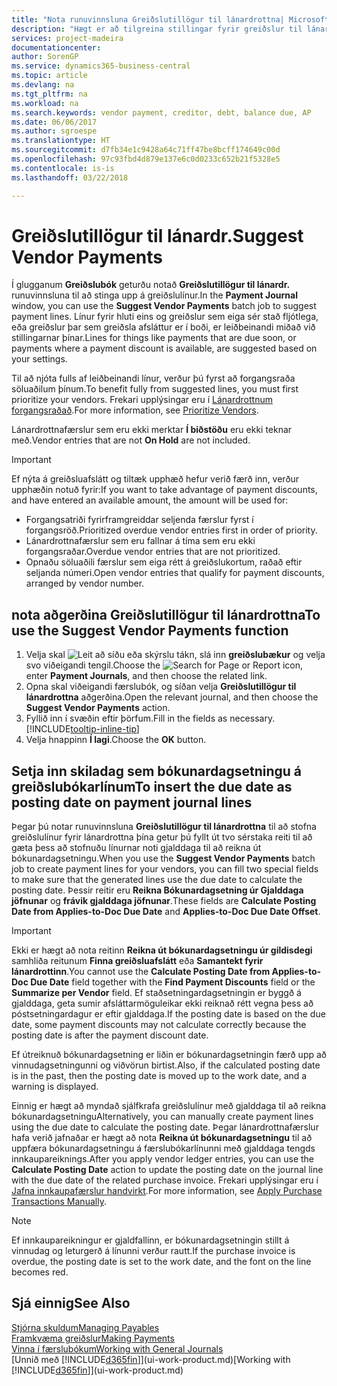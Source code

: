 ```yaml
---
title: "Nota runuvinnsluna Greiðslutillögur til lánardrottna| Microsoft Docs"
description: "Hægt er að tilgreina stillingar fyrir greiðslur til lánardrottna og fá þannig greiðslutillögur sem taka mið af gjalddögum og afsláttum."
services: project-madeira
documentationcenter: 
author: SorenGP
ms.service: dynamics365-business-central
ms.topic: article
ms.devlang: na
ms.tgt_pltfrm: na
ms.workload: na
ms.search.keywords: vendor payment, creditor, debt, balance due, AP
ms.date: 06/06/2017
ms.author: sgroespe
ms.translationtype: HT
ms.sourcegitcommit: d7fb34e1c9428a64c71ff47be8bcff174649c00d
ms.openlocfilehash: 97c93fbd4d879e137e6c0d0233c652b21f5328e5
ms.contentlocale: is-is
ms.lasthandoff: 03/22/2018

---
```

# <a name="suggest-vendor-payments"></a><span data-ttu-id="9b1b6-103">Greiðslutillögur til lánardr.</span><span class="sxs-lookup"><span data-stu-id="9b1b6-103">Suggest Vendor Payments</span></span>
<span data-ttu-id="9b1b6-104">Í glugganum **Greiðslubók** geturðu notað **Greiðslutillögur til lánardr.** runuvinnsluna til að stinga upp á greiðslulínur.</span><span class="sxs-lookup"><span data-stu-id="9b1b6-104">In the **Payment Journal** window, you can use the **Suggest Vendor Payments** batch job to suggest payment lines.</span></span> <span data-ttu-id="9b1b6-105">Línur fyrir hluti eins og greiðslur sem eiga sér stað fljótlega, eða greiðslur þar sem greiðsla afsláttur er í boði, er leiðbeinandi miðað við stillingarnar þínar.</span><span class="sxs-lookup"><span data-stu-id="9b1b6-105">Lines for things like payments that are due soon, or payments where a payment discount is available, are suggested based on your settings.</span></span>

<span data-ttu-id="9b1b6-106">Til að njóta fulls af leiðbeinandi línur, verður þú fyrst að forgangsraða söluaðilum þínum.</span><span class="sxs-lookup"><span data-stu-id="9b1b6-106">To benefit fully from suggested lines, you must first prioritize your vendors.</span></span> <span data-ttu-id="9b1b6-107">Frekari upplýsingar eru í [Lánardrottnum forgangsraðað](purchasing-how-prioritize-vendors.md).</span><span class="sxs-lookup"><span data-stu-id="9b1b6-107">For more information, see [Prioritize Vendors](purchasing-how-prioritize-vendors.md).</span></span>  

<span data-ttu-id="9b1b6-108">Lánardrottnafærslur sem eru ekki merktar **Í biðstöðu** eru ekki teknar með.</span><span class="sxs-lookup"><span data-stu-id="9b1b6-108">Vendor entries that are not **On Hold** are not included.</span></span>  

> [!IMPORTANT]  
>   <span data-ttu-id="9b1b6-109">Ef nýta á greiðsluafslátt og tiltæk upphæð hefur verið færð inn, verður upphæðin notuð fyrir:</span><span class="sxs-lookup"><span data-stu-id="9b1b6-109">If you want to take advantage of payment discounts, and have entered an available amount, the amount will be used for:</span></span>  

* <span data-ttu-id="9b1b6-110">Forgangsatriði fyrirframgreiddar seljenda færslur fyrst í forgangsröð.</span><span class="sxs-lookup"><span data-stu-id="9b1b6-110">Prioritized overdue vendor entries first in order of priority.</span></span>  
* <span data-ttu-id="9b1b6-111">Lánardrottnafærslur sem eru fallnar á tíma sem eru ekki forgangsraðar.</span><span class="sxs-lookup"><span data-stu-id="9b1b6-111">Overdue vendor entries that are not prioritized.</span></span>  
* <span data-ttu-id="9b1b6-112">Opnaðu söluaðili færslur sem eiga rétt á greiðslukortum, raðað eftir seljanda númeri.</span><span class="sxs-lookup"><span data-stu-id="9b1b6-112">Open vendor entries that qualify for payment discounts, arranged by vendor number.</span></span>  

## <a name="to-use-the-suggest-vendor-payments-function"></a><span data-ttu-id="9b1b6-113">nota aðgerðina Greiðslutillögur til lánardrottna</span><span class="sxs-lookup"><span data-stu-id="9b1b6-113">To use the Suggest Vendor Payments function</span></span>
1. <span data-ttu-id="9b1b6-114">Velja skal ![Leit að síðu eða skýrslu](media/ui-search/search_small.png "Leit að síðu eða skýrslu táknið") tákn, slá inn **greiðslubækur** og velja svo viðeigandi tengil.</span><span class="sxs-lookup"><span data-stu-id="9b1b6-114">Choose the ![Search for Page or Report](media/ui-search/search_small.png "Search for Page or Report icon") icon, enter **Payment Journals**, and then choose the related link.</span></span>  
2. <span data-ttu-id="9b1b6-115">Opna skal viðeigandi færslubók, og síðan velja **Greiðslutillögur til lánardrottna** aðgerðina.</span><span class="sxs-lookup"><span data-stu-id="9b1b6-115">Open the relevant journal, and then choose the **Suggest Vendor Payments** action.</span></span>  
3. <span data-ttu-id="9b1b6-116">Fyllið inn í svæðin eftir þörfum.</span><span class="sxs-lookup"><span data-stu-id="9b1b6-116">Fill in the fields as necessary.</span></span> [!INCLUDE[tooltip-inline-tip](includes/tooltip-inline-tip_md.md)]  
4. <span data-ttu-id="9b1b6-117">Velja hnappinn **Í lagi**.</span><span class="sxs-lookup"><span data-stu-id="9b1b6-117">Choose the **OK** button.</span></span>  

## <a name="to-insert-the-due-date-as-posting-date-on-payment-journal-lines"></a><span data-ttu-id="9b1b6-118">Setja inn skiladag sem bókunardagsetningu á greiðslubókarlínum</span><span class="sxs-lookup"><span data-stu-id="9b1b6-118">To insert the due date as posting date on payment journal lines</span></span>
<span data-ttu-id="9b1b6-119">Þegar þú notar runuvinnsluna **Greiðslutillögur til lánardrottna** til að stofna greiðslulínur fyrir lánardrottna þína getur þú fyllt út tvo sérstaka reiti til að gæta þess að stofnuðu línurnar noti gjalddaga til að reikna út bókunardagsetningu.</span><span class="sxs-lookup"><span data-stu-id="9b1b6-119">When you use the **Suggest Vendor Payments** batch job to create payment lines for your vendors, you can fill two special fields to make sure that the generated lines use the due date to calculate the posting date.</span></span> <span data-ttu-id="9b1b6-120">Þessir reitir eru **Reikna Bókunardagsetning úr Gjalddaga jöfnunar** og **frávik gjalddaga jöfnunar**.</span><span class="sxs-lookup"><span data-stu-id="9b1b6-120">These fields are **Calculate Posting Date from Applies-to-Doc Due Date** and **Applies-to-Doc Due Date Offset**.</span></span>  

> [!IMPORTANT]  
>   <span data-ttu-id="9b1b6-121">Ekki er hægt að nota reitinn **Reikna út bókunardagsetningu úr gildisdegi** samhliða reitunum **Finna greiðsluafslátt** eða **Samantekt fyrir lánardrottinn**.</span><span class="sxs-lookup"><span data-stu-id="9b1b6-121">You cannot use the **Calculate Posting Date from Applies-to-Doc Due Date** field together with the **Find Payment Discounts** field or the **Summarize per Vendor** field.</span></span> <span data-ttu-id="9b1b6-122">Ef staðsetningardagsetningin er byggð á gjalddaga, geta sumir afsláttarmöguleikar ekki reiknað rétt vegna þess að póstsetningardagur er eftir gjalddaga.</span><span class="sxs-lookup"><span data-stu-id="9b1b6-122">If the posting date is based on the due date, some payment discounts may not calculate correctly because the posting date is after the payment discount date.</span></span>  

<span data-ttu-id="9b1b6-123">Ef útreiknuð bókunardagsetning er liðin er bókunardagsetningin færð upp að vinnudagsetningunni og viðvörun birtist.</span><span class="sxs-lookup"><span data-stu-id="9b1b6-123">Also, if the calculated posting date is in the past, then the posting date is moved up to the work date, and a warning is displayed.</span></span>  

<span data-ttu-id="9b1b6-124">Einnig er hægt að myndað sjálfkrafa greiðslulínur með gjalddaga til að reikna bókunardagsetningu</span><span class="sxs-lookup"><span data-stu-id="9b1b6-124">Alternatively, you can manually create payment lines using the due date to calculate the posting date.</span></span> <span data-ttu-id="9b1b6-125">Þegar lánardrottnafærslur hafa verið jafnaðar er hægt að nota **Reikna út bókunardagsetningu** til að uppfæra bókunardagsetningu á færslubókarlínunni með gjalddaga tengds innkaupareiknings.</span><span class="sxs-lookup"><span data-stu-id="9b1b6-125">After you apply vendor ledger entries, you can use the **Calculate Posting Date** action to update the posting date on the journal line with the due date of the related purchase invoice.</span></span> <span data-ttu-id="9b1b6-126">Frekari upplýsingar eru í [Jafna innkaupafærslur handvirkt](payables-how-apply-purchase-transactions-manually.md).</span><span class="sxs-lookup"><span data-stu-id="9b1b6-126">For more information, see [Apply Purchase Transactions Manually](payables-how-apply-purchase-transactions-manually.md).</span></span>  

> [!NOTE]  
>   <span data-ttu-id="9b1b6-127">Ef innkaupareikningur er gjaldfallinn, er bókunardagsetningin stillt á vinnudag og leturgerð á línunni verður rautt.</span><span class="sxs-lookup"><span data-stu-id="9b1b6-127">If the purchase invoice is overdue, the posting date is set to the work date, and the font on the line becomes red.</span></span>  

## <a name="see-also"></a><span data-ttu-id="9b1b6-128">Sjá einnig</span><span class="sxs-lookup"><span data-stu-id="9b1b6-128">See Also</span></span>
[<span data-ttu-id="9b1b6-129">Stjórna skuldum</span><span class="sxs-lookup"><span data-stu-id="9b1b6-129">Managing Payables</span></span>](payables-manage-payables.md)  
[<span data-ttu-id="9b1b6-130">Framkvæma greiðslur</span><span class="sxs-lookup"><span data-stu-id="9b1b6-130">Making Payments</span></span>](payables-make-payments.md)  
[<span data-ttu-id="9b1b6-131">Vinna í færslubókum</span><span class="sxs-lookup"><span data-stu-id="9b1b6-131">Working with General Journals</span></span>](ui-work-general-journals.md)  
<span data-ttu-id="9b1b6-132">[Unnið með [!INCLUDE[d365fin](includes/d365fin_md.md)]](ui-work-product.md)</span><span class="sxs-lookup"><span data-stu-id="9b1b6-132">[Working with [!INCLUDE[d365fin](includes/d365fin_md.md)]](ui-work-product.md)</span></span>  

